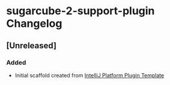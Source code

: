 <!-- Keep a Changelog guide -> https://keepachangelog.com -->

# sugarcube-2-support-plugin Changelog

## [Unreleased]
### Added
- Initial scaffold created from [IntelliJ Platform Plugin Template](https://github.com/JetBrains/intellij-platform-plugin-template)
